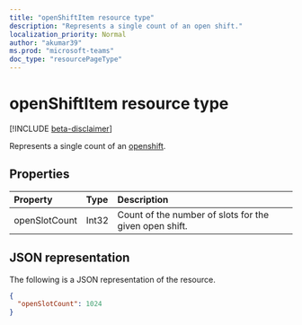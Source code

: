 ```yaml
---
title: "openShiftItem resource type"
description: "Represents a single count of an open shift."
localization_priority: Normal
author: "akumar39"
ms.prod: "microsoft-teams"
doc_type: "resourcePageType"
---
```


# openShiftItem resource type

[!INCLUDE [beta-disclaimer](../../includes/beta-disclaimer.md)]

Represents a single count of an [openshift](../resources/openshift.md).

## Properties

| Property     | Type        | Description |
|:-------------|:------------|:------------|
|openSlotCount|Int32| Count of the number of slots for the given open shift.|

## JSON representation

The following is a JSON representation of the resource.

<!-- {
  "blockType": "resource",
  "optionalProperties": [

  ],
  "@odata.type": "microsoft.graph.openShiftItem",
  "baseType": "microsoft.graph.shiftItem""
}-->

```json
{
  "openSlotCount": 1024
}
```

<!-- uuid: 16cd6b66-4b1a-43a1-adaf-3a886856ed98
2019-02-04 14:57:30 UTC -->
<!-- {
  "type": "#page.annotation",
  "description": "openShiftItem resource",
  "keywords": "",
  "section": "documentation",
  "tocPath": ""
}-->
